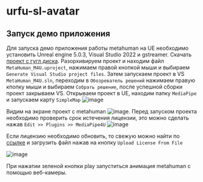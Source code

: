 # urfu-sl-avatar

## Запуск демо приложения
Для запуска демо приложения работы metahuman на UE необходимо установить Unreal engine 5.0.3, Visual Studio 2022 и gstreamer. Cкачать [проект с гугл диска](https://drive.google.com/file/d/1rSip28lbabcmw2viCP_gLRTLFaeRihlV/view?usp=sharing). Разорхивируем проект и находим файл ```MetaHuman_M4U.uproject```, нажимаем правой кнопкой мыши и выбираем ```Generate Visual Studio project files```. Затем запускаем проект в VS ```MetaHuman_M4U.sln```, переходим в ```Обозреватель решений``` нажимаем правую кпопку мыши и выбираем ```Собрать решение```, после успешной сборки проект закрываем VS. Открываем проект в UE, находим папку ```MediaPipe``` и запускаем карту ```SimpleMap``` ![image](https://github.com/ds-hub-sochi/urfu-sl-generation/assets/63962317/5e418117-a396-4a65-a6f8-89b17f409094) 

Видим на экране проект с metahuman ![image](https://github.com/ds-hub-sochi/urfu-sl-generation/assets/63962317/c2fc88e9-5d2f-49e3-98eb-d4599a550453). Перед запуском проекта необходимо проверить срок истечения лицензии, это можно сделать нажав ```Edit >> Plugins >> MediaPipe4U``` ![image](https://github.com/ds-hub-sochi/urfu-sl-generation/assets/63962317/65eb3afc-281d-4c01-951b-c4776dffa1a2)

Если лицензию необходимо обновить, то свежую можно найти по [ссылке](https://github.com/endink/Mediapipe4u-plugin/discussions/82) и загрузить файл нажав на кнопку ```Upload License From File```

![image](https://github.com/ds-hub-sochi/urfu-sl-generation/assets/63962317/773eadc0-d8ab-4a0e-814f-075503413a06)



При нажатии зеленой кнопки play запуститься анимация metahuman с помощью веб-камеры.

